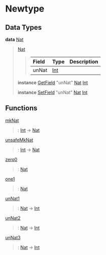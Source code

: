 # <a name="module-newtype-87936"></a>Newtype

## Data Types

<a name="type-newtype-nat-87202"></a>**data** [Nat](#type-newtype-nat-87202)

> <a name="constr-newtype-nat-30825"></a>[Nat](#constr-newtype-nat-30825)
>
> > | Field                                                                          | Type                                                                           | Description |
> > | :----------------------------------------------------------------------------- | :----------------------------------------------------------------------------- | :---------- |
> > | unNat                                                                          | [Int](https://docs.daml.com/daml/stdlib/Prelude.html#type-ghc-types-int-37261) |  |
>
> **instance** [GetField](https://docs.daml.com/daml/stdlib/DA-Record.html#class-da-internal-record-getfield-53979) "unNat" [Nat](#type-newtype-nat-87202) [Int](https://docs.daml.com/daml/stdlib/Prelude.html#type-ghc-types-int-37261)
>
> **instance** [SetField](https://docs.daml.com/daml/stdlib/DA-Record.html#class-da-internal-record-setfield-4311) "unNat" [Nat](#type-newtype-nat-87202) [Int](https://docs.daml.com/daml/stdlib/Prelude.html#type-ghc-types-int-37261)

## Functions

<a name="function-newtype-mknat-18836"></a>[mkNat](#function-newtype-mknat-18836)

> : [Int](https://docs.daml.com/daml/stdlib/Prelude.html#type-ghc-types-int-37261) -\> [Nat](#type-newtype-nat-87202)

<a name="function-newtype-unsafemknat-5876"></a>[unsafeMkNat](#function-newtype-unsafemknat-5876)

> : [Int](https://docs.daml.com/daml/stdlib/Prelude.html#type-ghc-types-int-37261) -\> [Nat](#type-newtype-nat-87202)

<a name="function-newtype-zero0-56775"></a>[zero0](#function-newtype-zero0-56775)

> : [Nat](#type-newtype-nat-87202)

<a name="function-newtype-one1-90695"></a>[one1](#function-newtype-one1-90695)

> : [Nat](#type-newtype-nat-87202)

<a name="function-newtype-unnat1-45463"></a>[unNat1](#function-newtype-unnat1-45463)

> : [Nat](#type-newtype-nat-87202) -\> [Int](https://docs.daml.com/daml/stdlib/Prelude.html#type-ghc-types-int-37261)

<a name="function-newtype-unnat2-74120"></a>[unNat2](#function-newtype-unnat2-74120)

> : [Nat](#type-newtype-nat-87202) -\> [Int](https://docs.daml.com/daml/stdlib/Prelude.html#type-ghc-types-int-37261)

<a name="function-newtype-unnat3-66997"></a>[unNat3](#function-newtype-unnat3-66997)

> : [Nat](#type-newtype-nat-87202) -\> [Int](https://docs.daml.com/daml/stdlib/Prelude.html#type-ghc-types-int-37261)

